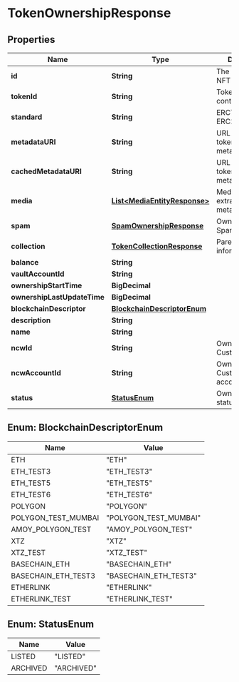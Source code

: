 

# TokenOwnershipResponse


## Properties

| Name | Type | Description | Notes |
|------------ | ------------- | ------------- | -------------|
|**id** | **String** | The Fireblocks NFT asset id |  |
|**tokenId** | **String** | Token id within the contract/collection |  |
|**standard** | **String** | ERC721 / ERC1155 |  |
|**metadataURI** | **String** | URL of the original token JSON metadata |  [optional] |
|**cachedMetadataURI** | **String** | URL of the cached token JSON metadata |  [optional] |
|**media** | [**List&lt;MediaEntityResponse&gt;**](MediaEntityResponse.md) | Media items extracted from metadata JSON |  [optional] |
|**spam** | [**SpamOwnershipResponse**](SpamOwnershipResponse.md) | Owned Token&#39;s Spam status |  [optional] |
|**collection** | [**TokenCollectionResponse**](TokenCollectionResponse.md) | Parent collection information |  [optional] |
|**balance** | **String** |  |  |
|**vaultAccountId** | **String** |  |  [optional] |
|**ownershipStartTime** | **BigDecimal** |  |  |
|**ownershipLastUpdateTime** | **BigDecimal** |  |  |
|**blockchainDescriptor** | [**BlockchainDescriptorEnum**](#BlockchainDescriptorEnum) |  |  |
|**description** | **String** |  |  [optional] |
|**name** | **String** |  |  [optional] |
|**ncwId** | **String** | Ownership Non-Custodial Wallet ID |  [optional] |
|**ncwAccountId** | **String** | Ownership Non-Custodial Wallet&#39;s account ID |  [optional] |
|**status** | [**StatusEnum**](#StatusEnum) | Owned Token&#39;s status |  |



## Enum: BlockchainDescriptorEnum

| Name | Value |
|---- | -----|
| ETH | &quot;ETH&quot; |
| ETH_TEST3 | &quot;ETH_TEST3&quot; |
| ETH_TEST5 | &quot;ETH_TEST5&quot; |
| ETH_TEST6 | &quot;ETH_TEST6&quot; |
| POLYGON | &quot;POLYGON&quot; |
| POLYGON_TEST_MUMBAI | &quot;POLYGON_TEST_MUMBAI&quot; |
| AMOY_POLYGON_TEST | &quot;AMOY_POLYGON_TEST&quot; |
| XTZ | &quot;XTZ&quot; |
| XTZ_TEST | &quot;XTZ_TEST&quot; |
| BASECHAIN_ETH | &quot;BASECHAIN_ETH&quot; |
| BASECHAIN_ETH_TEST3 | &quot;BASECHAIN_ETH_TEST3&quot; |
| ETHERLINK | &quot;ETHERLINK&quot; |
| ETHERLINK_TEST | &quot;ETHERLINK_TEST&quot; |



## Enum: StatusEnum

| Name | Value |
|---- | -----|
| LISTED | &quot;LISTED&quot; |
| ARCHIVED | &quot;ARCHIVED&quot; |



